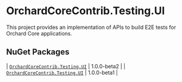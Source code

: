 # OrchardCoreContrib.Testing.UI

This project provides an implementation of APIs to build E2E tests for Orchard Core applications.

## NuGet Packages

| [`OrchardCoreContrib.Testing.UI`](https://www.nuget.org/packages/OrchardCoreContrib.Testing.UI/1.0.0-beta2) | 1.0.0-beta2 |
| [`OrchardCoreContrib.Testing.UI`](https://www.nuget.org/packages/OrchardCoreContrib.Testing.UI/1.0.0-beta1) | 1.0.0-beta1 |
